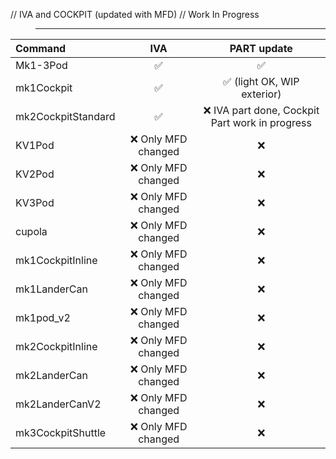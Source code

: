 // IVA and COCKPIT (updated with MFD)
// Work In Progress

>_________________

|  Command   |         IVA        |     PART update      |
|:---        |        :---:        |        :---:          |
| Mk1-3Pod | :white_check_mark: | :white_check_mark: |
| mk1Cockpit | :white_check_mark:| :white_check_mark: (light OK, WIP exterior)|
| mk2CockpitStandard | :white_check_mark: | :x: IVA part done, Cockpit Part work in progress |
| KV1Pod | :x: Only MFD changed | :x: |
| KV2Pod | :x: Only MFD changed | :x: |
| KV3Pod | :x: Only MFD changed | :x: |
| cupola | :x: Only MFD changed | :x: |
| mk1CockpitInline | :x: Only MFD changed | :x: |
| mk1LanderCan | :x: Only MFD changed | :x: |
| mk1pod_v2 | :x: Only MFD changed | :x: |
| mk2CockpitInline | :x: Only MFD changed | :x: |
| mk2LanderCan | :x: Only MFD changed | :x: |
| mk2LanderCanV2 | :x: Only MFD changed | :x: |
| mk3CockpitShuttle | :x: Only MFD changed | :x: | 
